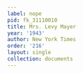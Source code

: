 ```yaml
---
label: nope
pid: fk_31110010
title: Mrs. Levy Mayer
year: '1943'
author: New York Times
order: '216'
layout: single
collection: documents
---
```

